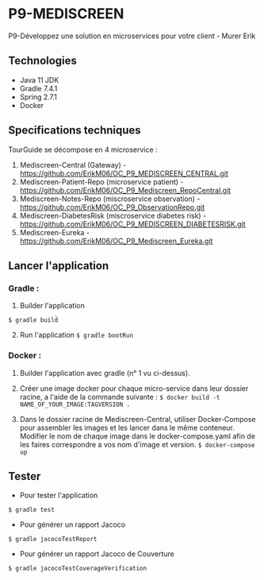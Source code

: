# P9-MEDISCREEN

P9-Développez une solution en microservices pour votre client - Murer Erik


## Technologies

- Java 11 JDK
- Gradle 7.4.1
- Spring 2.7.1
- Docker

## Specifications techniques

TourGuide se décompose en 4 microservice :
1. Mediscreen-Central (Gateway) - https://github.com/ErikM06/OC_P9_MEDISCREEN_CENTRAL.git
2. Mediscreen-Patient-Repo (microservice patient) - https://github.com/ErikM06/OC_P9_Mediscreen_RepoCentral.git
3. Mediscreen-Notes-Repo (miscroservice observation) - https://github.com/ErikM06/OC_P9_ObservationRepo.git
4. Mediscreen-DiabetesRisk (miscroservice diabetes risk) - https://github.com/ErikM06/OC_P9_MEDISCREEN_DIABETESRISK.git
5. Mediscreen-Eureka - https://github.com/ErikM06/OC_P9_Mediscreen_Eureka.git

## Lancer l'application

### Gradle :
1. Builder l'application

`$ gradle build̀`

2. Run l'application
`$ gradle bootRun`


### Docker :
1. Builder l'application avec gradle (n° 1 vu ci-dessus).

2. Créer une image docker pour chaque micro-service dans leur dossier racine, a l'aide de la commande suivante :
`$ docker build -t NAME_OF_YOUR_IMAGE:TAGVERSION .` 

3. Dans le dossier racine de Mediscreen-Central, utiliser Docker-Compose pour assembler les images et les lancer dans le même conteneur. Modifier le nom de chaque image dans le docker-compose.yaml afin de les faires correspondre a vos nom d'image et version.
`$ docker-compose up`



## Tester 

- Pour tester l'application

`$ gradle test`

- Pour générer un rapport Jacoco

`$ gradle jacocoTestReport`

- Pour générer un rapport Jacoco de Couverture

`$ gradle jacocoTestCoverageVerification`
